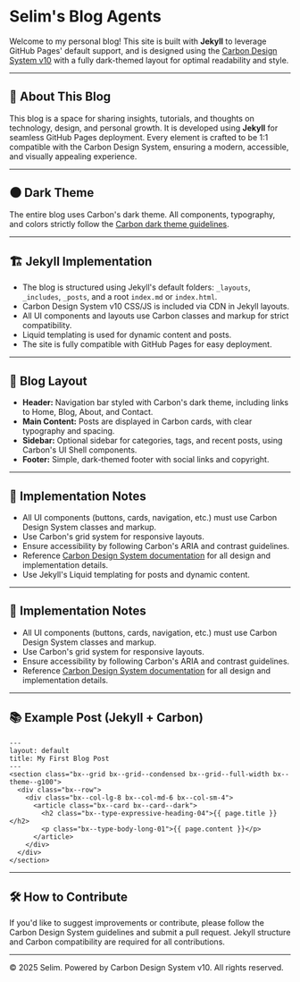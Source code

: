 # Selim's Blog Agents

Welcome to my personal blog! This site is built with **Jekyll** to leverage GitHub Pages' default support, and is designed using the [Carbon Design System v10](https://v10.carbondesignsystem.com/) with a fully dark-themed layout for optimal readability and style.

---

## 📝 About This Blog

This blog is a space for sharing insights, tutorials, and thoughts on technology, design, and personal growth. It is developed using **Jekyll** for seamless GitHub Pages deployment. Every element is crafted to be 1:1 compatible with the Carbon Design System, ensuring a modern, accessible, and visually appealing experience.

---

## 🌑 Dark Theme

The entire blog uses Carbon's dark theme. All components, typography, and colors strictly follow the [Carbon dark theme guidelines](https://v10.carbondesignsystem.com/guidelines/themes/#dark-theme).

---

## 🏗️ Jekyll Implementation

- The blog is structured using Jekyll's default folders: `_layouts`, `_includes`, `_posts`, and a root `index.md` or `index.html`.
- Carbon Design System v10 CSS/JS is included via CDN in Jekyll layouts.
- All UI components and layouts use Carbon classes and markup for strict compatibility.
- Liquid templating is used for dynamic content and posts.
- The site is fully compatible with GitHub Pages for easy deployment.

---

## 🚀 Blog Layout

- **Header:** Navigation bar styled with Carbon's dark theme, including links to Home, Blog, About, and Contact.
- **Main Content:** Posts are displayed in Carbon cards, with clear typography and spacing.
- **Sidebar:** Optional sidebar for categories, tags, and recent posts, using Carbon's UI Shell components.
- **Footer:** Simple, dark-themed footer with social links and copyright.

---

## 🧩 Implementation Notes

- All UI components (buttons, cards, navigation, etc.) must use Carbon Design System classes and markup.
- Use Carbon's grid system for responsive layouts.
- Ensure accessibility by following Carbon's ARIA and contrast guidelines.
- Reference [Carbon Design System documentation](https://v10.carbondesignsystem.com/components/overview/) for all design and implementation details.
- Use Jekyll's Liquid templating for posts and dynamic content.

---

## 🧩 Implementation Notes

- All UI components (buttons, cards, navigation, etc.) must use Carbon Design System classes and markup.
- Use Carbon's grid system for responsive layouts.
- Ensure accessibility by following Carbon's ARIA and contrast guidelines.
- Reference [Carbon Design System documentation](https://v10.carbondesignsystem.com/components/overview/) for all design and implementation details.

---

## 📚 Example Post (Jekyll + Carbon)

```
---
layout: default
title: My First Blog Post
---
<section class="bx--grid bx--grid--condensed bx--grid--full-width bx--theme--g100">
  <div class="bx--row">
    <div class="bx--col-lg-8 bx--col-md-6 bx--col-sm-4">
      <article class="bx--card bx--card--dark">
        <h2 class="bx--type-expressive-heading-04">{{ page.title }}</h2>
        <p class="bx--type-body-long-01">{{ page.content }}</p>
      </article>
    </div>
  </div>
</section>
```

---

## 🛠️ How to Contribute

If you'd like to suggest improvements or contribute, please follow the Carbon Design System guidelines and submit a pull request. Jekyll structure and Carbon compatibility are required for all contributions.

---

© 2025 Selim. Powered by Carbon Design System v10. All rights reserved.
